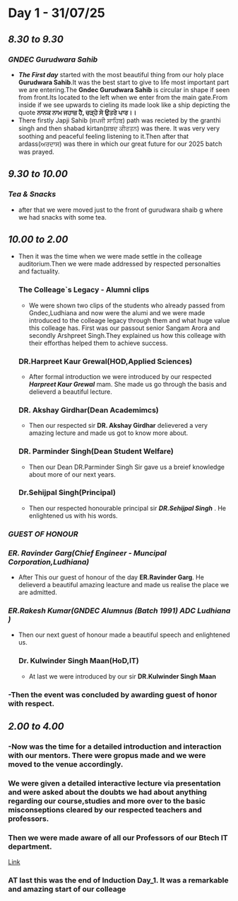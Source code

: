 # Day 1 - 31/07/25
## ***8.30 to 9.30***
### ***GNDEC Gurudwara Sahib*** 
- ***The First day*** started with the most beautiful thing from our holy place **Gurudwara Sahib**.It was the best start to give to life most important part we are entering.The **Gndec Gurudwara Sahib** is circular in shape if seen from front.Its located to the left when we enter from the main gate.From inside if we see upwards to cieling its made look like a ship depicting the quote **ਨਾਨਕ ਨਾਮ ਜਹਾਜ਼ ਹੈ, ਚੜ੍ਹੇ ਸੋ ਉਤਰੇ ਪਾਰ।।**
 - There firstly Japji Sahib (ਜਪਜੀ ਸਾਹਿਬ) path was recieted by the granthi singh and then shabad kirtan(ਸ਼ਬਦ ਕੀਰਤਨ) was there. It was very very soothing and peaceful feeling listening to it.Then after that ardass(ਅਰਦਾਸ) was there in which our great future for our 2025 batch was prayed.

## ***9.30 to 10.00***
### ***Tea & Snacks***
- after that we were moved just to the front of gurudwara shaib g where we had snacks with some tea.
## ***10.00 to 2.00*** 
- Then it was the time when we were made settle in the colleage auditorium.Then we were made addressed by respected personalties and factuality.
  ### **The Colleage`s Legacy - Alumni clips**
  - We were shown two clips of the students who already passed from Gndec,Ludhiana and now were the alumi and we were made introduced to the colleage legacy through them and what huge value this colleage has. First was our passout senior Sangam Arora and secondly Arshpreet Singh.They explained us how this colleage with their efforthas helped them to achieve success.
  ### **DR.Harpreet Kaur Grewal(HOD,Applied Sciences)**
  - After formal introduction we were introduced by our respected ***Harpreet Kaur Grewal*** mam. She made us go through the basis and delieverd a beautiful lecture.
  ### **DR. Akshay Girdhar(Dean Academimcs)**
  - Then our respected sir **DR. Akshay Girdhar** delievered a very amazing lecture and made us got to know more about.
  ### **DR. Parminder Singh(Dean Student Welfare)**
  - Then our Dean DR.Parminder Singh Sir gave us a breief knowledge about more of our next years.
  ### **Dr.Sehijpal Singh(Principal)**
  - Then our respected honourable principal sir ***DR.Sehijpal Singh*** . He enlightened us with his words.
### ***GUEST OF HONOUR***
### ***ER. Ravinder Garg(Chief Engineer - Muncipal Corporation,Ludhiana)***
- After This our guest of honour of the day **ER.Ravinder Garg**. He delieverd a beautiful amazing leacture and made us realise the place we are admitted.
 ### ***ER.Rakesh Kumar(GNDEC Alumnus (Batch 1991) ADC Ludhiana )***
 - Then our next guest of honour made a beautiful speech and enlightened us.
    ### **Dr. Kulwinder Singh Maan(HoD,IT)**
   - At last we were introduced by our sir **DR.Kulwinder Singh Maan**
### -Then the event was concluded by awarding guest of honor with respect.


## ***2.00 to 4.00***
### -Now was the time for a detailed introduction and interaction with our mentors. There were gropus made and we were moved to the venue accordingly.
### We were given a detailed interactive lecture via presentation and were asked about the doubts we had about anything regarding our course,studies and more over to the basic misconseptions cleared by our respected teachers and professors.

### Then we were made aware of all our Professors of our Btech IT department.
[Link](https://gndec.ac.in/faculty/?deptt=21)

### **AT last this was the end of Induction Day_1. It was a remarkable and amazing start of our colleage**
